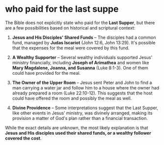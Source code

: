 # who paid for the last suppe

The Bible does not explicitly state who paid for the **Last Supper**, but there are a few possibilities based on historical and scriptural context:

1. **Jesus and His Disciples' Shared Funds** – The disciples had a common fund, managed by **Judas Iscariot** (John 12:6, John 13:29). It's possible that the expenses for the meal were covered by this fund.

2. **A Wealthy Supporter** – Several wealthy individuals supported Jesus' ministry financially, including **Joseph of Arimathea** and women like **Mary Magdalene, Joanna, and Susanna** (Luke 8:1-3). One of them could have provided for the meal.

3. **The Owner of the Upper Room** – Jesus sent Peter and John to find a man carrying a water jar and follow him to a house where the owner had already prepared a room (Luke 22:10-12). This suggests that the host could have offered the room and possibly the meal as well.

4. **Divine Providence** – Some interpretations suggest that the Last Supper, like other events in Jesus’ ministry, was divinely arranged, making its provision a matter of God's plan rather than a financial transaction.

While the exact details are unknown, the most likely explanation is that **Jesus and His disciples used their shared funds, or a wealthy follower covered the cost**.
